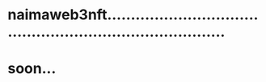 # naimaweb3nft..............................................................................
# soon...

